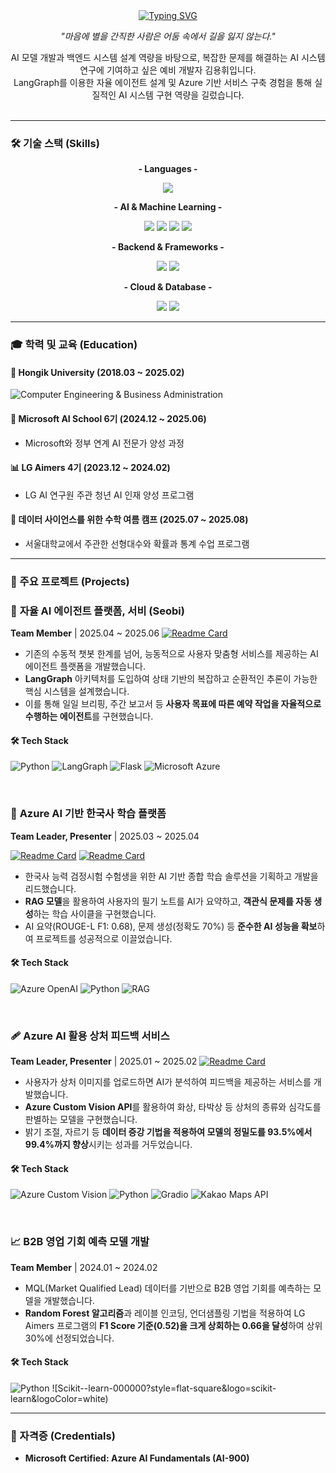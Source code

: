 <div align="center">
  <a href="https://git.io/typing-svg">
    <img src="https://readme-typing-svg.demolab.com?font=Fira+Code&size=35&pause=1000&color=0078D4&center=true&vCenter=true&width=800&height=100&lines=Hello,+I'm+Young+Hwi!+👋;AI+%26+Backend+System+Developer" alt="Typing SVG" />
  </a>
  <p><i>"마음에 별을 간직한 사람은 어둠 속에서 길을 잃지 않는다."</i></p>
</div>

<div align="center">
AI 모델 개발과 백엔드 시스템 설계 역량을 바탕으로, 복잡한 문제를 해결하는 AI 시스템 연구에 기여하고 싶은 예비 개발자 김용휘입니다.<br /> 
LangGraph를 이용한 자율 에이전트 설계 및 Azure 기반 서비스 구축 경험을 통해 실질적인 AI 시스템 구현 역량을 길렀습니다.
</div>

<br>

---

### 🛠️ 기술 스택 (Skills)

<div align="center">
  <p><strong>- Languages -</strong></p>
    <img src="https://img.shields.io/badge/Python-3776AB?style=flat-square&logo=python&logoColor=white"/> 
  <p><strong>- AI & Machine Learning -</strong></p>
    <img src="https://img.shields.io/badge/TensorFlow-FF6F00?style=flat-square&logo=tensorflow&logoColor=white"/>
    <img src="https://img.shields.io/badge/YOLO-00FFFF?style=flat-square&logo=yolo&logoColor=black"/>
    <img src="https://img.shields.io/badge/LangGraph-1C3C3C?style=flat-square&logo=LangChain&logoColor=white"/>
    <img src="https://img.shields.io/badge/RAG-412991?style=flat-square&logo=OpenAI&logoColor=white"/>
  <p><strong>- Backend & Frameworks -</strong></p>
    <img src="https://img.shields.io/badge/Flask-000000?style=flat-square&logo=flask&logoColor=white"/>
    <img src="https://img.shields.io/badge/Gradio-FF6F00?style=flat-square&logo=gradio&logoColor=white"/>
  <p><strong>- Cloud & Database -</strong></p>
    <img src="https://img.shields.io/badge/Microsoft_Azure-0078D4?style=flat-square&logo=microsoftazure&logoColor=white"/>
    <img src="https://img.shields.io/badge/Azure_OpenAI-412991?style=flat-square&logo=openai&logoColor=white"/>
</div>

---

### 🎓 학력 및 교육 (Education)

#### 🏫 **Hongik University** (2018.03 ~ 2025.02)
![Computer Engineering & Business Administration](https://img.shields.io/badge/컴퓨터공학%20&%20경영학-CC0000?style=flat-square)

#### 🤖 **Microsoft AI School 6기** (2024.12 ~ 2025.06)
- Microsoft와 정부 연계 AI 전문가 양성 과정

#### 📊 **LG Aimers 4기** (2023.12 ~ 2024.02)
- LG AI 연구원 주관 청년 AI 인재 양성 프로그램

#### 📜 **데이터 사이언스를 위한 수학 여름 캠프** (2025.07 ~ 2025.08)
- 서울대학교에서 주관한 선형대수와 확률과 통계 수업 프로그램


---

### 🚀 주요 프로젝트 (Projects)

### 🤖 **자율 AI 에이전트 플랫폼, 서비 (Seobi)**
**Team Member** | 2025.04 ~ 2025.06
[![Readme Card](https://github-readme-stats.vercel.app/api/pin/?username=wasseobi&repo=seobi-backend&theme=graywhite)](https://github.com/wasseobi)

- 기존의 수동적 챗봇 한계를 넘어, 능동적으로 사용자 맞춤형 서비스를 제공하는 AI 에이전트 플랫폼을 개발했습니다.
- **LangGraph** 아키텍처를 도입하여 상태 기반의 복잡하고 순환적인 추론이 가능한 핵심 시스템을 설계했습니다.
- 이를 통해 일일 브리핑, 주간 보고서 등 **사용자 목표에 따른 예약 작업을 자율적으로 수행하는 에이전트**를 구현했습니다.

#### 🛠 **Tech Stack**
![Python](https://img.shields.io/badge/python-3670A0?style=flat-square&logo=python&logoColor=ffdd54)
![LangGraph](https://img.shields.io/badge/LangGraph-1C3C3C.svg?style=flat-square&logo=LangGraph&logoColor=white)
![Flask](https://img.shields.io/badge/flask-%23000.svg?style=flat-square&logo=flask&logoColor=white)
![Microsoft Azure](https://img.shields.io/badge/azure-%230072C6.svg?style=flat-square&logo=microsoftazure&logoColor=white)

<br>

### 📜 **Azure AI 기반 한국사 학습 플랫폼**
**Team Leader, Presenter** | 2025.03 ~ 2025.04

[![Readme Card](https://github-readme-stats.vercel.app/api/pin/?username=ms-project2nd&repo=Korean-History-Study&theme=graywhite&cache_buster=5)](https://github.com/ms-project2nd/Korean-History-Study)
[![Readme Card](https://github-readme-stats.vercel.app/api/pin/?username=ms-project2nd&repo=korean_history_api&theme=graywhite&cache_buster=5)](https://github.com/ms-project2nd/korean_history_api)

- 한국사 능력 검정시험 수험생을 위한 AI 기반 종합 학습 솔루션을 기획하고 개발을 리드했습니다.
- **RAG 모델**을 활용하여 사용자의 필기 노트를 AI가 요약하고, **객관식 문제를 자동 생성**하는 학습 사이클을 구현했습니다.
- AI 요약(ROUGE-L F1: 0.68), 문제 생성(정확도 70%) 등 **준수한 AI 성능을 확보**하여 프로젝트를 성공적으로 이끌었습니다.

#### 🛠 **Tech Stack**
![Azure OpenAI](https://img.shields.io/badge/Azure%20OpenAI-%23412991.svg?style=flat-square&logo=openai&logoColor=white)
![Python](https://img.shields.io/badge/python-3670A0?style=flat-square&logo=python&logoColor=white)
![RAG](https://img.shields.io/badge/RAG-412991?style=flat-square&logo=openai&logoColor=white)

<br>

### 🩹 **Azure AI 활용 상처 피드백 서비스**
**Team Leader, Presenter** | 2025.01 ~ 2025.02
[![Readme Card](https://github-readme-stats.vercel.app/api/pin/?username=msproject-1st-team&repo=[레포지토리이름]&theme=graywhite)](https://github.com/msproject-1st-team)

- 사용자가 상처 이미지를 업로드하면 AI가 분석하여 피드백을 제공하는 서비스를 개발했습니다.
- **Azure Custom Vision API**를 활용하여 화상, 타박상 등 상처의 종류와 심각도를 판별하는 모델을 구현했습니다.
- 밝기 조절, 자르기 등 **데이터 증강 기법을 적용하여 모델의 정밀도를 93.5%에서 99.4%까지 향상**시키는 성과를 거두었습니다.

#### 🛠 **Tech Stack**
![Azure Custom Vision](https://img.shields.io/badge/Azure%20Custom%20Vision-008AD7?style=flat-square&logo=microsoft-azure&logoColor=white)
![Python](https://img.shields.io/badge/Python-3776AB?style=flat-square&logo=python&logoColor=white)
![Gradio](https://img.shields.io/badge/Gradio-FF6F00?style=flat-square&logo=gradio&logoColor=white)
![Kakao Maps API](https://img.shields.io/badge/Kakao%20Maps%20API-FFCD00?style=flat-square&logo=kakao&logoColor=black)

<br>

### 📈 **B2B 영업 기회 예측 모델 개발**
**Team Member** | 2024.01 ~ 2024.02
- MQL(Market Qualified Lead) 데이터를 기반으로 B2B 영업 기회를 예측하는 모델을 개발했습니다.
- **Random Forest 알고리즘**과 레이블 인코딩, 언더샘플링 기법을 적용하여 LG Aimers 프로그램의 **F1 Score 기준(0.52)을 크게 상회하는 0.66을 달성**하여 상위 30%에 선정되었습니다.

#### 🛠 **Tech Stack**
![Python](https://img.shields.io/badge/Python-3776AB?style=flat-square&logo=python&logoColor=white)
![Scikit--learn-000000?style=flat-square&logo=scikit-learn&logoColor=white)

---

### 📜 자격증 (Credentials)
- **Microsoft Certified: Azure AI Fundamentals (AI-900)**
